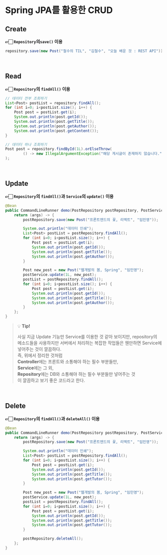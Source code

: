 # Spring JPA를 활용한 CRUD

## Create
**👉🏻 `Repository`의`save()` 이용**
```java
repository.save(new Post("철수의 TIL", "김철수", "오늘 배운 것 : REST API"))
```

<br>

## Read
**👉🏻 `Repository`의 `findAll()` 이용**
```java
// 데이터 전부 조회하기
List<Post> postList = repository.findAll();
for (int i=0; i<postList.size(); i++) {
    Post post = postList.get(i);
    System.out.println(post.getId());
    System.out.println(post.getTitle());
	System.out.println(post.getAuthor());
   	System.out.println(post.getContent());
}

// 데이터 하나 조회하기
Post post = repository.findById(1L).orElseThrow(
        () -> new IllegalArgumentException("해당 게시글이 존재하지 않습니다.")
);
```

<br>

## Update
**👉🏻 `Repository`의 `findAll()`과 `Service`의 `update()` 이용**

```java
@Bean
public CommandLineRunner demo(PostRepository postRepository, PostService postService) {
    return (args) -> {
        postRepository.save(new Post("프론트엔드의 꽃, 리액트", "임민영"));

        System.out.println("데이터 인쇄");
        List<Post> postList = postRepository.findAll();
        for (int i=0; i<postList.size(); i++) {
            Post post = postList.get(i);
            System.out.println(post.getId());
            System.out.println(post.getTitle());
            System.out.println(post.getAuthor());
        }

        Post new_post = new Post("웹개발의 봄, Spring", "임민영");
        postService.update(1L, new_post);
        postList = postRepository.findAll();
        for (int i=0; i<posstList.size(); i++) {
            Post post = postList.get(i);
            System.out.println(post.getId());
            System.out.println(post.getTitle());
            System.out.println(post.getAuthor());
        }
    };
}
```

> 💡 **Tip!**<br>
> 
> 사실 지금 Update 기능만 Service를 이용한 것 같아 보이지만, repository의 메소드들을 사용하지만 서버에서 처리하는 복잡한 작업들은 웬만하면 Service에 넣어주는 것이 깔끔하다.<br>
> 즉, 위에서 정리한 것처럼<br>
> **Controller**에는 프론트와 소통해야 하는 필수 부분들만,<br>
> **Service**에는 그 외,<br>
> **Repository**에는 DB와 소통해야 하는 필수 부분들만 넣어주는 것<br>
> 이 깔끔하고 보기 좋은 코드라고 한다.

<br>

## Delete
**👉🏻 `Repository`의 `findAll()`과 `deleteAll()` 이용**

```java
@Bean
public CommandLineRunner demo(PostRepository postRepository, PostService postService) {
    return (args) -> {
        postRepository.save(new Post("프론트엔드의 꽃, 리액트", "임민영"));

        System.out.println("데이터 인쇄");
        List<Post> postList = postRepository.findAll();
        for (int i=0; i<postList.size(); i++) {
            Post post = postList.get(i);
            System.out.println(post.getId());
            System.out.println(post.getTitle());
            System.out.println(post.getTutor());
        }

        Post new_post = new Post("웹개발의 봄, Spring", "임민영");
        postService.update(1L, new_post);
        postList = postRepository.findAll();
        for (int i=0; i<postList.size(); i++) {
            Post post = postList.get(i);
            System.out.println(post.getId());
            System.out.println(post.getTitle());
            System.out.println(post.getTutor());
        }

        postRepository.deleteAll();
    };
}
```